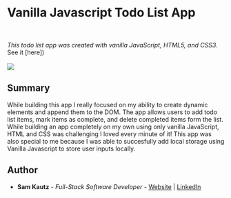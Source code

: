 # Vanilla Javascript Todo List App

<br>

_This todo list app was created with vanilla JavaScript, HTML5, and CSS3._
<br>
See it [here])
<br>
<br>
<image src="images/Capture-todo.PNG">
  
## Summary

While building this app I really focused on my ability to create dynamic elements and append them to the DOM. The
app allows users to add todo list items, mark items as complete, and delete completed items form the list. While 
building an app completely on my own using only vanilla JavaScript, HTML and CSS was challenging I loved every minute
of it! This app was also special to me because I was able to succesfully add local storage using Vanilla Javascript to 
store user inputs locally. 


## Author

* **Sam Kautz** - *Full-Stack Software Developer* - [Website](https://samkautzresume.dev/) | [LinkedIn](https://www.linkedin.com/in/sam-k-64455416a/)
